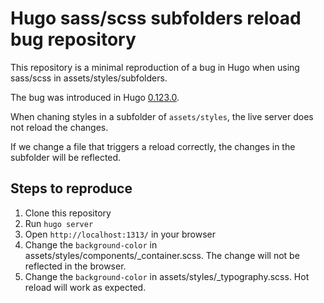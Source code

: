 # Hugo sass/scss subfolders reload bug repository

This repository is a minimal reproduction of a bug in Hugo when using sass/scss in assets/styles/subfolders.

The bug was introduced in Hugo [0.123.0](https://github.com/gohugoio/hugo/releases/tag/v0.123.0).

When chaning styles in a subfolder of `assets/styles`, the live server does not reload the changes.

If we change a file that triggers a reload correctly, the changes in the subfolder will be reflected.

## Steps to reproduce

1. Clone this repository
2. Run `hugo server`
3. Open `http://localhost:1313/` in your browser
4. Change the `background-color` in assets/styles/components/_container.scss. The change will not be reflected in the browser.
5. Change the `background-color` in assets/styles/_typography.scss. Hot reload will work as expected.
